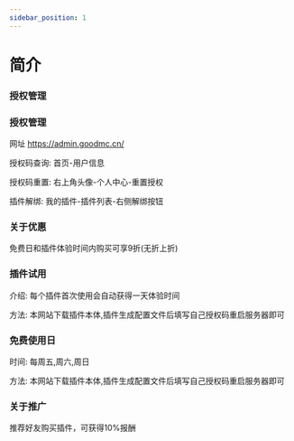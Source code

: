```yaml
---
sidebar_position: 1
---
```


# 简介

### **授权管理**

### **授权管理**

网址 https://admin.goodmc.cn/

授权码查询: 首页-用户信息

授权码重置: 右上角头像-个人中心-重置授权

插件解绑: 我的插件-插件列表-右侧解绑按钮

### **关于优惠**

免费日和插件体验时间内购买可享9折(无折上折)

### **插件试用**

介绍: 每个插件首次使用会自动获得一天体验时间

方法: 本网站下载插件本体,插件生成配置文件后填写自己授权码重启服务器即可

### **免费使用日**

时间: 每周五,周六,周日

方法: 本网站下载插件本体,插件生成配置文件后填写自己授权码重启服务器即可

### **关于推广**

推荐好友购买插件，可获得10%报酬

